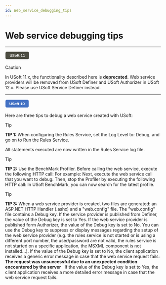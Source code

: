```yaml
---
id: Web_service_debugging_tips
---
```


# Web service debugging tips

----

![](./assets/ce23356b-05b0-4dc7-839e-3bc29b317664.png)



> [!CAUTION]
> In USoft 11.x, the functionality described here is **deprecated**.
Web service providers will be removed from USoft Definer and USoft Authorizer in USoft 12.x. Please use USoft Service Definer instead.

----

![](./assets/8da989b4-0598-470f-ab26-cc0a3ca4ea6a.png)



Here are three tips to debug a web service created with USoft:

> [!TIP]
> **TIP 1:** When configuring the Rules Service, set the Log Level to: Debug, and go on to Run the Rules Service.

All statements executed are now written in the Rules Service log file.

> [!TIP]
> **TIP 2:** Use the BenchMark Profiler. Before calling the web service, execute the following HTTP call:
> For example:
> Next, execute the web service call that you want to debug.
> Then, stop the Profiler by executing the following HTTP call:
> In USoft BenchMark, you can now search for the latest profile.

> [!TIP]
> **TIP 3:** When a web service provider is created, two files are generated: an ASP.NET HTTP Handler (.ashx) and a "web.config" file.
> The "web.config" file contains a Debug key. If the service provider is published from Definer, the value of the Debug key is set to Yes. If the web service provider is published form Authorizer, the value of the Debug key is set to No. You can use the Debug key to suppress or display messages regarding the setup of the web service provider (e.g. the rules service is not started or is using a different port number, the user/password are not valid, the rules service is not started on a specific application, the MSXML component is not installed…).
> If the value of the Debug key is set to No, the client application receives a generic error message in case that the web service request fails:
> **The request was unsuccessful due to an unexpected condition encountered by the server**
>  
> If the value of the Debug key is set to Yes, the client application receives a more detailed error message in case that the web service request fails.

 